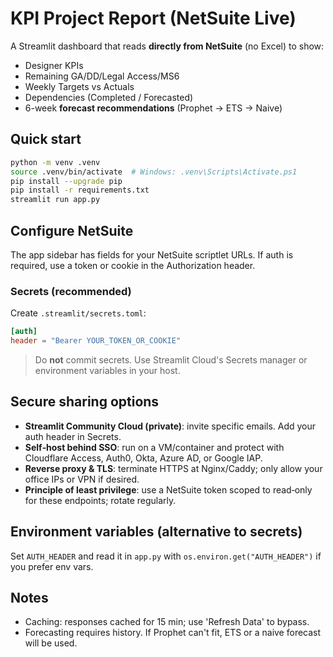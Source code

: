 # KPI Project Report (NetSuite Live)

A Streamlit dashboard that reads **directly from NetSuite** (no Excel) to show:
- Designer KPIs
- Remaining GA/DD/Legal Access/MS6
- Weekly Targets vs Actuals
- Dependencies (Completed / Forecasted)
- 6-week **forecast recommendations** (Prophet → ETS → Naive)

## Quick start
```bash
python -m venv .venv
source .venv/bin/activate  # Windows: .venv\Scripts\Activate.ps1
pip install --upgrade pip
pip install -r requirements.txt
streamlit run app.py
```

## Configure NetSuite
The app sidebar has fields for your NetSuite scriptlet URLs. If auth is required, use a token or cookie in the Authorization header.

### Secrets (recommended)
Create `.streamlit/secrets.toml`:
```toml
[auth]
header = "Bearer YOUR_TOKEN_OR_COOKIE"
```

> Do **not** commit secrets. Use Streamlit Cloud's Secrets manager or environment variables in your host.

## Secure sharing options
- **Streamlit Community Cloud (private)**: invite specific emails. Add your auth header in Secrets.
- **Self‑host behind SSO**: run on a VM/container and protect with Cloudflare Access, Auth0, Okta, Azure AD, or Google IAP.
- **Reverse proxy & TLS**: terminate HTTPS at Nginx/Caddy; only allow your office IPs or VPN if desired.
- **Principle of least privilege**: use a NetSuite token scoped to read‑only for these endpoints; rotate regularly.

## Environment variables (alternative to secrets)
Set `AUTH_HEADER` and read it in `app.py` with `os.environ.get("AUTH_HEADER")` if you prefer env vars.

## Notes
- Caching: responses cached for 15 min; use 'Refresh Data' to bypass.
- Forecasting requires history. If Prophet can't fit, ETS or a naive forecast will be used.
